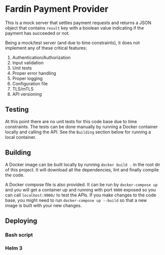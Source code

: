 # Fardin Payment Provider
This is a mock server that settles payment requests and returns a JSON object that contains `result` key with a boolean
value indicating if the payment has succeeded or not.

Being a mock/test server (and due to time constraints), it does not implement any of these critical features:
1. Authentication/Authorization
2. Input validation
3. Unit tests
4. Proper error handling
5. Proper logging
6. Configuration file
7. TLS/mTLS
8. API versioning

## Testing
At this point there are no unit tests for this code base due to time constraints. The tests can be done manually by running
a Docker container locally and calling the API. See the `Building` section below for running a local container.

## Building
A Docker image can be built locally by running `docker build .` in the root dir of this project. It will download all the 
dependencies, lint and finally compile the code.

A Docker compose file is also provided. It can be run by `docker-compose up` and you will get a container up and running 
with port `9000` exposed so you can call `localhost:9000/` to test the APIs. If you make changes to the code base, you might
need to run `docker-compose up --build` so that a new image is built with your new changes.

## Deploying

### Bash script

### Helm 3
